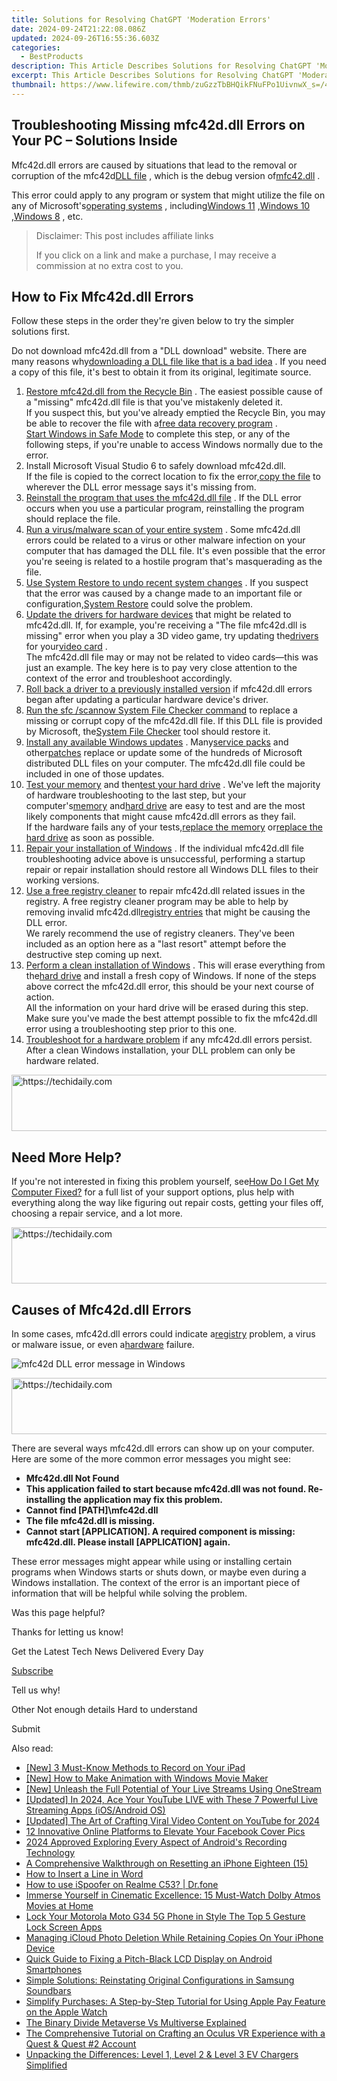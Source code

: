 ```yaml
---
title: Solutions for Resolving ChatGPT 'Moderation Errors'
date: 2024-09-24T21:22:08.086Z
updated: 2024-09-26T16:55:36.603Z
categories:
  - BestProducts
description: This Article Describes Solutions for Resolving ChatGPT 'Moderation Errors'
excerpt: This Article Describes Solutions for Resolving ChatGPT 'Moderation Errors'
thumbnail: https://www.lifewire.com/thmb/zuGzzTbBHQikFNuFPo1UivnwX_s=/400x300/filters:no_upscale():max_bytes(150000):strip_icc():format(webp)/AI-Chatbot-e66a5920fd6a4b2bbfa08661cf3d8ec4.jpg
---
```


## Troubleshooting Missing mfc42d.dll Errors on Your PC – Solutions Inside
 Mfc42d.dll errors are caused by situations that lead to the removal or corruption of the mfc42d[DLL file](https://www.lifewire.com/what-is-a-dll-file-2625852) , which is the debug version of[mfc42.dll](https://www.lifewire.com/how-to-fix-mfc42-dll-not-found-or-missing-errors-2623635) .  
  
 This error could apply to any program or system that might utilize the file on any of Microsoft's[operating systems](https://www.lifewire.com/operating-systems-2625912) , including[Windows 11](https://www.lifewire.com/windows-11-5188930) ,[Windows 10](https://www.lifewire.com/windows-10-2626217) ,[Windows 8](https://www.lifewire.com/windows-8-2626235) , etc.

>  Disclaimer: This post includes affiliate links
>
>  If you click on a link and make a purchase, I may receive a commission at no extra cost to you.
>

## How to Fix Mfc42d.dll Errors

 Follow these steps in the order they're given below to try the simpler solutions first.

 Do not download mfc42d.dll from a "DLL download" website. There are many reasons why[downloading a DLL file like that is a bad idea](https://www.lifewire.com/important-reasons-not-to-download-dll-files-2624455) . If you need a copy of this file, it's best to obtain it from its original, legitimate source.

1. [Restore mfc42d.dll from the Recycle Bin](https://www.lifewire.com/how-to-restore-deleted-files-from-the-recycle-bin-2624515) . The easiest possible cause of a "missing" mfc42d.dll file is that you've mistakenly deleted it.  
 If you suspect this, but you've already emptied the Recycle Bin, you may be able to recover the file with a[free data recovery program](https://www.lifewire.com/free-data-recovery-software-tools-2622893) .  
[Start Windows in Safe Mode](https://www.lifewire.com/how-do-i-start-windows-in-safe-mode-2624480) to complete this step, or any of the following steps, if you're unable to access Windows normally due to the error.
2. Install Microsoft Visual Studio 6 to safely download mfc42d.dll.  
 If the file is copied to the correct location to fix the error,[copy the file](https://www.lifewire.com/how-do-i-copy-a-file-in-windows-2619210) to wherever the DLL error message says it's missing from.
3. [Reinstall the program that uses the mfc42d.dll file](https://www.lifewire.com/what-is-the-proper-way-to-reinstall-a-software-program-2624478) . If the DLL error occurs when you use a particular program, reinstalling the program should replace the file.
4. [Run a virus/malware scan of your entire system](https://www.lifewire.com/properly-scan-your-computer-for-viruses-and-other-malware-2624526) . Some mfc42d.dll errors could be related to a virus or other malware infection on your computer that has damaged the DLL file. It's even possible that the error you're seeing is related to a hostile program that's masquerading as the file.
5. [Use System Restore to undo recent system changes](https://www.lifewire.com/how-to-use-system-restore-in-windows-2626131) . If you suspect that the error was caused by a change made to an important file or configuration,[System Restore](https://www.lifewire.com/what-is-system-restore-2626022) could solve the problem.
6. [Update the drivers for hardware devices](https://www.lifewire.com/how-to-update-drivers-in-windows-2619214) that might be related to mfc42d.dll. If, for example, you're receiving a "The file mfc42d.dll is missing" error when you play a 3D video game, try updating the[drivers](https://www.lifewire.com/what-is-a-device-driver-2625796) for your[video card](https://www.lifewire.com/what-is-a-video-card-2618161) .  
 The mfc42d.dll file may or may not be related to video cards—this was just an example. The key here is to pay very close attention to the context of the error and troubleshoot accordingly.
7. [Roll back a driver to a previously installed version](https://www.lifewire.com/how-to-roll-back-a-driver-in-windows-2619217) if mfc42d.dll errors began after updating a particular hardware device's driver.
8. [Run the sfc /scannow System File Checker command](https://www.lifewire.com/how-to-use-sfc-scannow-to-repair-windows-system-files-2626161) to replace a missing or corrupt copy of the mfc42d.dll file. If this DLL file is provided by Microsoft, the[System File Checker](https://www.lifewire.com/sfc-command-system-file-checker-2626020) tool should restore it.
9. [Install any available Windows updates](https://www.lifewire.com/how-to-check-for-install-windows-updates-2624596) . Many[service packs](https://www.lifewire.com/what-is-a-service-pack-2626010) and other[patches](https://www.lifewire.com/what-is-a-patch-2625960) replace or update some of the hundreds of Microsoft distributed DLL files on your computer. The mfc42d.dll file could be included in one of those updates.
10. [Test your memory](https://www.lifewire.com/free-memory-test-programs-2626178) and then[test your hard drive](https://www.lifewire.com/free-hard-drive-testing-programs-2626183) . We've left the majority of hardware troubleshooting to the last step, but your computer's[memory](https://www.lifewire.com/what-is-random-access-memory-ram-2618159) and[hard drive](https://www.lifewire.com/what-is-a-hard-disk-drive-2618152) are easy to test and are the most likely components that might cause mfc42d.dll errors as they fail.  
 If the hardware fails any of your tests,[replace the memory](https://www.lifewire.com/how-to-replace-the-memory-ram-in-a-computer-2626201) or[replace the hard drive](https://www.lifewire.com/how-to-replace-a-hard-drive-2626200) as soon as possible.
11. [Repair your installation of Windows](https://www.lifewire.com/how-do-i-automatically-repair-windows-problems-2624907) . If the individual mfc42d.dll file troubleshooting advice above is unsuccessful, performing a startup repair or repair installation should restore all Windows DLL files to their working versions.
12. [Use a free registry cleaner](https://www.lifewire.com/free-registry-cleaners-2626176) to repair mfc42d.dll related issues in the registry. A free registry cleaner program may be able to help by removing invalid mfc42d.dll[registry entries](https://www.lifewire.com/what-is-a-registry-key-2625999) that might be causing the DLL error.  
 We rarely recommend the use of registry cleaners. They've been included as an option here as a "last resort" attempt before the destructive step coming up next.
13. [Perform a clean installation of Windows](https://www.lifewire.com/how-to-clean-install-windows-2624904) . This will erase everything from the[hard drive](https://www.lifewire.com/what-is-a-hard-disk-drive-2618152) and install a fresh copy of Windows. If none of the steps above correct the mfc42d.dll error, this should be your next course of action.  
 All the information on your hard drive will be erased during this step. Make sure you've made the best attempt possible to fix the mfc42d.dll error using a troubleshooting step prior to this one.
14. [Troubleshoot for a hardware problem](https://www.lifewire.com/fix-a-dll-issue-caused-by-a-hardware-problem-2624493) if any mfc42d.dll errors persist. After a clean Windows installation, your DLL problem can only be hardware related.

<!-- affiliate ads begin -->
<a href="https://appsumo.8odi.net/c/5597632/2130890/7443" target="_top" id="2130890">
  <img src="//a.impactradius-go.com/display-ad/7443-2130890" border="0" alt="https://techidaily.com" width="728" height="90"/>
</a>
<img height="0" width="0" src="https://appsumo.8odi.net/i/5597632/2130890/7443" style="position:absolute;visibility:hidden;" border="0" />
<!-- affiliate ads end -->

## Need More Help?

 If you're not interested in fixing this problem yourself, see[How Do I Get My Computer Fixed?](https://www.lifewire.com/how-do-i-get-my-computer-fixed-2625167) for a full list of your support options, plus help with everything along the way like figuring out repair costs, getting your files off, choosing a repair service, and a lot more.

<!-- affiliate ads begin -->
<a href="https://aligracehair.sjv.io/c/5597632/2115921/19272" target="_top" id="2115921">
  <img src="//a.impactradius-go.com/display-ad/19272-2115921" border="0" alt="https://techidaily.com" width="728" height="90"/>
</a>
<img height="0" width="0" src="https://aligracehair.sjv.io/i/5597632/2115921/19272" style="position:absolute;visibility:hidden;" border="0" />
<!-- affiliate ads end -->

## Causes of Mfc42d.dll Errors

 In some cases, mfc42d.dll errors could indicate a[registry](https://www.lifewire.com/windows-registry-2625992) problem, a virus or malware issue, or even a[hardware](https://www.lifewire.com/computer-hardware-2625895) failure.

![mfc42d DLL error message in Windows](https://www.lifewire.com/thmb/9-OyBiAFlHzu5wxvtGlgn_zNcpQ=/1500x0/filters:no_upscale():max_bytes(150000):strip_icc():format(webp)/mfc42d-dll-error-message-5af067e543a10300367c0381.png)

<!-- affiliate ads begin -->
<a href="https://appsumo.8odi.net/c/5597632/2043662/7443" target="_top" id="2043662">
  <img src="//a.impactradius-go.com/display-ad/7443-2043662" border="0" alt="https://techidaily.com" width="728" height="90"/>
</a>
<img height="0" width="0" src="https://appsumo.8odi.net/i/5597632/2043662/7443" style="position:absolute;visibility:hidden;" border="0" />
<!-- affiliate ads end -->

 There are several ways mfc42d.dll errors can show up on your computer. Here are some of the more common error messages you might see:

* **Mfc42d.dll Not Found**
* **This application failed to start because mfc42d.dll was not found. Re-installing the application may fix this problem.**
* **Cannot find \[PATH\]\\mfc42d.dll**
* **The file mfc42d.dll is missing.**
* **Cannot start \[APPLICATION\]. A required component is missing: mfc42d.dll. Please install \[APPLICATION\] again.**

 These error messages might appear while using or installing certain programs when Windows starts or shuts down, or maybe even during a Windows installation. The context of the error is an important piece of information that will be helpful while solving the problem.

Was this page helpful?

Thanks for letting us know!

 Get the Latest Tech News Delivered Every Day

[Subscribe](https://www.lifewire.com/#)

Tell us why!

 Other  Not enough details  Hard to understand

 Submit

<ins class="adsbygoogle"
     style="display:block"
     data-ad-format="autorelaxed"
     data-ad-client="ca-pub-7571918770474297"
     data-ad-slot="1223367746"></ins>

<ins class="adsbygoogle"
     style="display:block"
     data-ad-client="ca-pub-7571918770474297"
     data-ad-slot="8358498916"
     data-ad-format="auto"
     data-full-width-responsive="true"></ins>

<span class="atpl-alsoreadstyle">Also read:</span>
<div><ul>
<li><a href="https://screen-sharing-recording.techidaily.com/new-3-must-know-methods-to-record-on-your-ipad/"><u>[New] 3 Must-Know Methods to Record on Your iPad</u></a></li>
<li><a href="https://some-knowledge.techidaily.com/new-how-to-make-animation-with-windows-movie-maker/"><u>[New] How to Make Animation with Windows Movie Maker</u></a></li>
<li><a href="https://fox-info.techidaily.com/new-unleash-the-full-potential-of-your-live-streams-using-onestream/"><u>[New] Unleash the Full Potential of Your Live Streams Using OneStream</u></a></li>
<li><a href="https://facebook-record-videos.techidaily.com/updated-in-2024-ace-your-youtube-live-with-these-7-powerful-live-streaming-apps-iosandroid-os/"><u>[Updated] In 2024, Ace Your YouTube LIVE with These 7 Powerful Live Streaming Apps (iOS/Android OS)</u></a></li>
<li><a href="https://fox-friendly.techidaily.com/updated-the-art-of-crafting-viral-video-content-on-youtube-for-2024/"><u>[Updated] The Art of Crafting Viral Video Content on YouTube for 2024</u></a></li>
<li><a href="https://facebook-videos.techidaily.com/12-innovative-online-platforms-to-elevate-your-facebook-cover-pics/"><u>12 Innovative Online Platforms to Elevate Your Facebook Cover Pics</u></a></li>
<li><a href="https://video-screen-grab.techidaily.com/2024-approved-exploring-every-aspect-of-androids-recording-technology/"><u>2024 Approved Exploring Every Aspect of Android's Recording Technology</u></a></li>
<li><a href="https://technical-tips.techidaily.com/a-comprehensive-walkthrough-on-resetting-an-iphone-eighteen-15/"><u>A Comprehensive Walkthrough on Resetting an iPhone Eighteen (15)</u></a></li>
<li><a href="https://technical-tips.techidaily.com/how-to-insert-a-line-in-word/"><u>How to Insert a Line in Word</u></a></li>
<li><a href="https://pokemon-go-android.techidaily.com/how-to-use-ispoofer-on-realme-c53-drfone-by-drfone-virtual-android/"><u>How to use iSpoofer on Realme C53? | Dr.fone</u></a></li>
<li><a href="https://technical-tips.techidaily.com/immerse-yourself-in-cinematic-excellence-15-must-watch-dolby-atmos-movies-at-home/"><u>Immerse Yourself in Cinematic Excellence: 15 Must-Watch Dolby Atmos Movies at Home</u></a></li>
<li><a href="https://easy-unlock-android.techidaily.com/lock-your-motorola-moto-g34-5g-phone-in-style-the-top-5-gesture-lock-screen-apps-by-drfone-android/"><u>Lock Your Motorola Moto G34 5G Phone in Style The Top 5 Gesture Lock Screen Apps</u></a></li>
<li><a href="https://technical-tips.techidaily.com/managing-icloud-photo-deletion-while-retaining-copies-on-your-iphone-device/"><u>Managing iCloud Photo Deletion While Retaining Copies On Your iPhone Device</u></a></li>
<li><a href="https://technical-tips.techidaily.com/quick-guide-to-fixing-a-pitch-black-lcd-display-on-android-smartphones/"><u>Quick Guide to Fixing a Pitch-Black LCD Display on Android Smartphones</u></a></li>
<li><a href="https://technical-tips.techidaily.com/simple-solutions-reinstating-original-configurations-in-samsung-soundbars/"><u>Simple Solutions: Reinstating Original Configurations in Samsung Soundbars</u></a></li>
<li><a href="https://technical-tips.techidaily.com/simplify-purchases-a-step-by-step-tutorial-for-using-apple-pay-feature-on-the-apple-watch/"><u>Simplify Purchases: A Step-by-Step Tutorial for Using Apple Pay Feature on the Apple Watch</u></a></li>
<li><a href="https://extra-information.techidaily.com/the-binary-divide-metaverse-vs-multiverse-explained/"><u>The Binary Divide Metaverse Vs Multiverse Explained</u></a></li>
<li><a href="https://technical-tips.techidaily.com/the-comprehensive-tutorial-on-crafting-an-oculus-vr-experience-with-a-quest-and-quest-2-account/"><u>The Comprehensive Tutorial on Crafting an Oculus VR Experience with a Quest & Quest #2 Account</u></a></li>
<li><a href="https://technical-tips.techidaily.com/unpacking-the-differences-level-1-level-2-and-level-3-ev-chargers-simplified/"><u>Unpacking the Differences: Level 1, Level 2 & Level 3 EV Chargers Simplified</u></a></li>
</ul></div>

